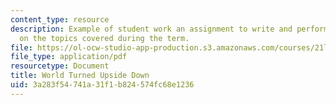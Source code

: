 ```yaml
---
content_type: resource
description: Example of student work an assignment to write and perform a play based
  on the topics covered during the term.
file: https://ol-ocw-studio-app-production.s3.amazonaws.com/courses/21l-016-learning-from-the-past-drama-science-performance-spring-2009/3a283f54741a31f1b824574fc68e1236_MIT21L_016s09_assn04_2007script.pdf
file_type: application/pdf
resourcetype: Document
title: World Turned Upside Down
uid: 3a283f54-741a-31f1-b824-574fc68e1236
---
```

